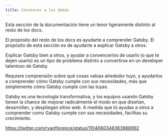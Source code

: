 ```yaml
---
title: Convencer a los demás
---
```


Esta sección de la documentación tiene un tenor ligeramente distinto al resto de los docs.

El propósito del resto de los docs es ayudarte a comprender Gatsby. El propósito de esta sección es de ayudarte a explicar Gatsby a otros.

Explicar Gatsby bien a otros, y ayudar a convencerlos de usarlo (o que te dejen usarlo) es un tipo de problema distinto a convertirse en un developer talentoso de Gatsby.

Requiere comprensión sobre qué cosas valúas alrededor tuyo, y ayudarlos a comprender cómo Gatsby cumple _con sus_ necesidades, más que simplemente cómo Gatsby cumple con las tuyas.

Gatsby es una tecnología transformativa, y los equipos usando Gatsby tienen la chance de mejorar radicalmente el modo en que diseñan, desarrollan, y despliegan sitios web. A medida que tú ayudas a otros a comprender como Gatsby cumple con sus necesidades, facilitas su crecimiento.

https://twitter.com/ryanflorence/status/1104060348363988992
